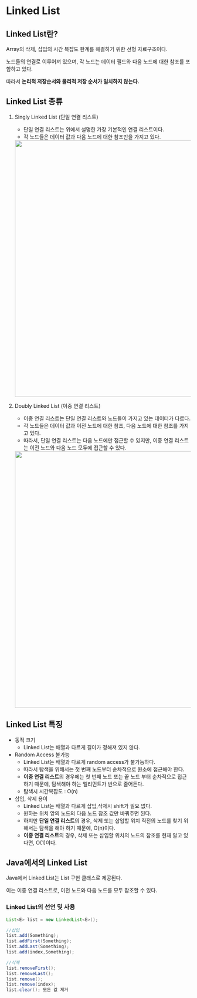 # Linked List

## Linked List란?

Array의 삭제, 삽입의 시간 복잡도 한계를 해결하기 위한 선형 자료구조이다.

노드들의 연결로 이루어져 있으며, 각 노드는 데이터 필드와 다음 노드에 대한 참조를 포함하고 있다.

따라서 **논리적 저장순서와 물리적 저장 순서가 일치하지 않는다.**


## Linked List 종류

1. Singly Linked List (단일 연결 리스트)
    - 단일 연결 리스트는 위에서 설명한 가장 기본적인 연결 리스트이다.
    - 각 노드들은 데이터 값과 다음 노드에 대한 참조만을 가지고 있다.
    <img src = "https://user-images.githubusercontent.com/50768959/161384901-865c4b9b-6460-4a4d-a5e9-83e27ae35892.jpg" width="700">
    
2. Doubly Linked List (이중 연결 리스트)
    - 이중 연결 리스트는 단일 연결 리스트와 노드들이 가지고 있는 데이터가 다르다.
    - 각 노드들은 데이터 값과 이전 노드에 대한 참조, 다음 노드에 대한 참조를 가지고 있다.
    - 따라서, 단일 연결 리스트는 다음 노드에만 접근할 수 있지만, 이중 연결 리스트는 이전 노드와 다음 노드 모두에 접근할 수 있다.
    <img src = "https://user-images.githubusercontent.com/50768959/161384903-c213b821-3e49-4dca-93a6-bdd8f14ebe2a.jpg" width="700">

    

## Linked List 특징

- 동적 크기
    - Linked List는 배열과 다르게 길이가 정해져 있지 않다.
- Random Access 불가능
    - Linked List는 배열과 다르게 random access가 불가능하다.
    - 따라서 탐색을 위해서는 첫 번째 노드부터 순차적으로 원소에 접근해야 한다.
    - **이중 연결 리스트**의 경우에는 첫 번째 노드 또는 끝 노드 부터 순차적으로 접근하기 때문에, 탐색해야 하는 엘리먼트가 반으로 줄어든다.
    - 탐색시 시간복잡도 : O(n)
- 삽입, 삭제 용이
    - Linked List는 배열과 다르게 삽입,삭제시 shift가 필요 없다.
    - 원하는 위치 앞의 노드의 다음 노드 참조 값만 바꿔주면 된다.
    - 하지만 **단일 연결 리스트**의 경우, 삭제 또는 삽입할 위치 직전의 노드를 찾기 위해서는 탐색을 해야 하기 때문에, O(n)이다.
    - **이중 연결 리스트**의 경우, 삭제 또는 삽입할 위치의 노드의 참조를 현재 알고 있다면, O(1)이다.
    

## Java에서의 Linked List

Java에서 Linked List는 List 구현 클래스로 제공된다.

이는 이중 연결 리스트로, 이전 노드와 다음 노드를 모두 참조할 수 있다.

### Linked List의 선언 및 사용

```java
List<E> list = new LinkedList<E>();

//삽입
list.add(Something);
list.addFirst(Something);
list.addLast(Something);
list.add(index,Something);

//삭제
list.removeFirst();
list.removeLast();
list.remove();
list.remove(index);
list.clear(); 모든 값 제거
```
